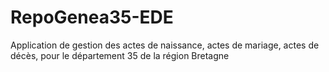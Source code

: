 # RepoGenea35-EDE
Application de gestion des actes de naissance, actes de mariage, actes de décès, pour le département 35 de la région Bretagne
